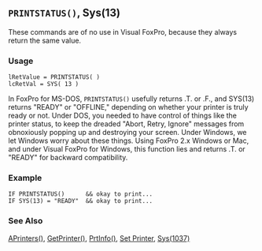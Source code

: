 ## `PRINTSTATUS()`, Sys(13)

These commands are of no use in Visual FoxPro, because they always return the same value.

### Usage

```foxpro
lRetValue = PRINTSTATUS( )
lcRetVal = SYS( 13 )
```

In FoxPro for MS-DOS, `PRINTSTATUS()` usefully returns .T. or .F., and SYS(13) returns "READY" or "OFFLINE," depending on whether your printer is truly ready or not. Under DOS, you needed to have control of things like the printer status, to keep the dreaded "Abort, Retry, Ignore" messages from obnoxiously popping up and destroying your screen. Under Windows, we let Windows worry about these things. Using FoxPro 2.x Windows or Mac, and under Visual FoxPro for Windows, this function lies and returns .T. or "READY" for backward compatibility.

### Example

```foxpro
IF PRINTSTATUS()      && okay to print...
IF SYS(13) = "READY"  && okay to print...
```
### See Also

[APrinters()](s4g287.md), [GetPrinter()](s4g404.md), [PrtInfo()](s4g404.md), [Set Printer](s4g146.md), [Sys(1037)](s4g404.md)
